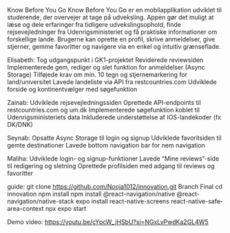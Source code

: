 Know Before You Go
Know Before You Go er en mobilapplikation udviklet til studerende, der overvejer at tage på udveksling. Appen gør det muligt at læse og dele erfaringer fra tidligere udvekslingsophold, finde rejsevejledninger fra Udenrigsministeriet og få praktiske informationer om forskellige lande.
Brugerne kan oprette en profil, skrive anmeldelser, give stjerner, gemme favoritter og navigere via en enkel og intuitiv grænseflade.

Elisabeth:
Tog udgangspunkt i GK1-projektet
Reviderede reviewsiden
Implementerede gem, rediger og slet funktion for anmeldelser (Async Storage)
Tilføjede krav om min. 10 tegn og stjernemarkering for land/universitet
Lavede landeliste via API fra restcountries.com
Udviklede forside og kontinentvælger med søgefunktion

Zainab:
Udviklede rejsevejledningssiden
Oprettede API-endpoints til restcountries.com og um.dk
Implementerede søgefunktion koblet til Udenrigsministeriets data
Inkluderede understøttelse af IOS-landekoder (fx DK/DNK)

Seynab:
Opsatte Async Storage til login og signup
Udviklede favoritsiden til gemte destinationer
Lavede bottom navigation bar for nem navigation

Maliha:
Udviklede login- og signup-funktioner
Lavede “Mine reviews”-side til redigering og sletning
Oprettede profilsiden med adgang til reviews og favoritter

guide: 
git clone https://github.com/Nooja1012/innovation.git
Branch Final 
cd innovation
npm install
npm install @react-navigation/native @react-navigation/native-stack
expo install react-native-screens react-native-safe-area-context
npx expo start

Demo video: 
https://youtu.be/cYpcW_jHSbU?si=NGxLvPwdKa2GL4W5


